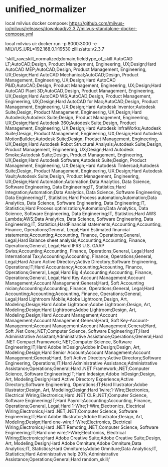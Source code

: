 # unified_normalizer

local milvius docker compose:
https://github.com/milvus-io/milvus/releases/download/v2.3.7/milvus-standalone-docker-compose.yml

local milvius ui:
docker run -p 8000:3000 -e MILVUS_URL=192.168.0.1:19530 zilliz/attu:v2.3.7

'skill_raw;skill_normalized;domain;field;type_of_skill
AutoCAD LT;AutoCAD;Design, Product Management, Engineering, UX;Design;Hard
AutoCAD MEP;AutoCAD;Design, Product Management, Engineering, UX;Design;Hard
AutoCAD Mechanical;AutoCAD;Design, Product Management, Engineering, UX;Design;Hard
AutoCAD P&ID;AutoCAD;Design, Product Management, Engineering, UX;Design;Hard
AutoCAD Plant 3D;AutoCAD;Design, Product Management, Engineering, UX;Design;Hard
AutoCAD WS;AutoCAD;Design, Product Management, Engineering, UX;Design;Hard
AutoCAD for Mac;AutoCAD;Design, Product Management, Engineering, UX;Design;Hard
Autodesk Inventor;Autodesk Suite;Design, Product Management, Engineering, UX;Design;Hard
Autodesk;Autodesk Suite;Design, Product Management, Engineering, UX;Design;Hard
Autodesk 360;Autodesk Suite;Design, Product Management, Engineering, UX;Design;Hard
Autodesk InfraWorks;Autodesk Suite;Design, Product Management, Engineering, UX;Design;Hard
Autodesk MotionBuilder;Autodesk Suite;Design, Product Management, Engineering, UX;Design;Hard
Autodesk Robot Structural Analysis;Autodesk Suite;Design, Product Management, Engineering, UX;Design;Hard
Autodesk Smoke;Autodesk Suite;Design, Product Management, Engineering, UX;Design;Hard
Autodesk Software;Autodesk Suite;Design, Product Management, Engineering, UX;Design;Hard
Autodesk Tinkercad;Autodesk Suite;Design, Product Management, Engineering, UX;Design;Hard
Autodesk Vault;Autodesk Suite;Design, Product Management, Engineering, UX;Design;Hard
Automation;Automation;Data Analytics, Data Science, Software Engineering, Data Engineering;IT, Statistics;Hard
Integration;Automation;Data Analytics, Data Science, Software Engineering, Data Engineering;IT, Statistics;Hard
Process automation;Automation;Data Analytics, Data Science, Software Engineering, Data Engineering;IT, Statistics;Hard
Process optimization;Automation;Data Analytics, Data Science, Software Engineering, Data Engineering;IT, Statistics;Hard
AWS Lambda;AWS;Data Analytics, Data Science, Software Engineering, Data Engineering;IT, Statistics;HardFinancial statements;Accounting;Accounting, Finance, Operations;General, Legal;Hard
Estimated financial statements;Accounting;Accounting, Finance, Operations;General, Legal;Hard
Balance sheet analysis;Accounting;Accounting, Finance, Operations;General, Legal;Hard
IFRS U.S. GAAP Swiss;Accounting;Accounting, Finance, Operations;General, Legal;Hard
International Tax;Accounting;Accounting, Finance, Operations;General, Legal;Hard
Azure Active Directory;Active Directory;Software Engineering, Operations;IT;Hard
Accountancy;Accounting;Accounting, Finance, Operations;General, Legal;Hard
Big 4;Accounting;Accounting, Finance, Operations;General, Legal;Hard
Key Account Management;Account Management;Account Management;General;Hard, Soft
Accounting nician;Accounting;Accounting, Finance, Operations;General, Legal;Hard
Accounting;Accounting;Accounting, Finance, Operations;General, Legal;Hard
Lightroom Mobile;Adobe Lightroom;Design, Art, Modeling;Design;Hard
Adobe Lightroom;Adobe Lightroom;Design, Art, Modeling;Design;Hard
Lightroom;Adobe Lightroom;Design, Art, Modeling;Design;Hard
Account Management;Account Management;Account Management;General;Hard, Soft
Key-Account-Management;Account Management;Account Management;General;Hard, Soft
.Net Core;.NET;Computer Science, Software Engineering;IT;Hard
Administrative Assistant;Administrative Assistance;Operations;General;Hard
.NET Compact Framework;.NET;Computer Science, Software Engineering;IT;Hard
Adobe InDesign;Adobe InDesign;Design, Art, Modeling;Design;Hard
Senior Account;Account Management;Account Management;General;Hard, Soft
Active Directory;Active Directory;Software Engineering, Operations;IT;Hard
Administrative Assistance;Administrative Assistance;Operations;General;Hard
.NET Framework;.NET;Computer Science, Software Engineering;IT;Hard
Indesign;Adobe InDesign;Design, Art, Modeling;Design;Hard
Active Directory Experience;Active Directory;Software Engineering, Operations;IT;Hard
Illustrator;Adobe Illustrator;Design, Art, Modeling;Design;Hard
1wire;1-Wire;Electronics, Electrical Wiring;Electronics;Hard
.NET CLR;.NET;Computer Science, Software Engineering;IT;Hard
Payroll;Accounting;Accounting, Finance, Operations;General, Legal;Hard
1-Wire;1-Wire;Electronics, Electrical Wiring;Electronics;Hard
.NET;.NET;Computer Science, Software Engineering;IT;Hard
Adobe Illustrator;Adobe Illustrator;Design, Art, Modeling;Design;Hard
one-wire;1-Wire;Electronics, Electrical Wiring;Electronics;Hard
.NET Remoting;.NET;Computer Science, Software Engineering;IT;Hard
one wire;1-Wire;Electronics, Electrical Wiring;Electronics;Hard
Adobe Creative Suite;Adobe Creative Suite;Design, Art, Modeling;Design;Hard
Adobe Omniture;Adobe Omniture;Data Analytics;IT, Statistics;Hard
Omnitures;Adobe Omniture;Data Analytics;IT, Statistics;Hard
Administrative help 20%;Administrative Assistance;Operations;General;Hard
random_skill;'